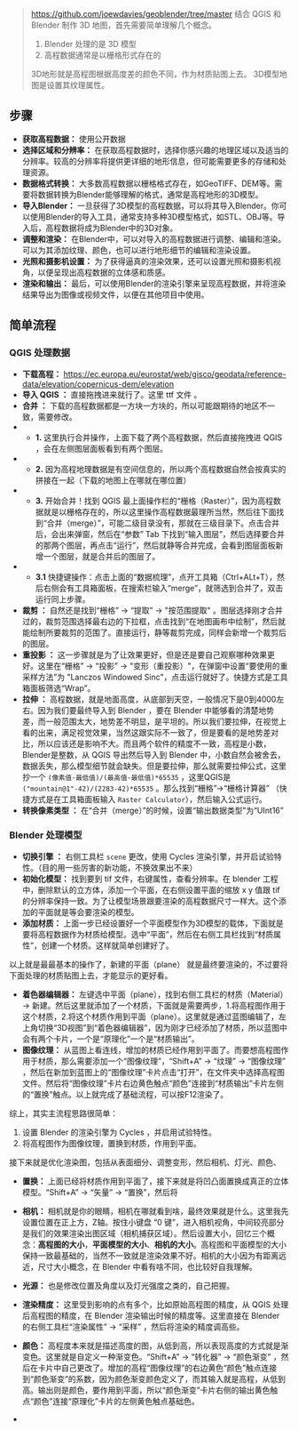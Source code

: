 
> <https://github.com/joewdavies/geoblender/tree/master>
> 结合 QGIS 和 Blender 制作 3D 地图，首先需要简单理解几个概念。
> 1. Blender 处理的是 3D 模型
> 2. 高程数据通常是以栅格形式存在的
> 
> 3D地形就是高程图根据高度差的颜色不同，作为材质贴图上去。
> 3D模型地图是设置其纹理属性。

## **步骤**

- **获取高程数据：** 使用公开数据
- **选择区域和分辨率：** 在获取高程数据时，选择你感兴趣的地理区域以及适当的分辨率。较高的分辨率将提供更详细的地形信息，但可能需要更多的存储和处理资源。
- **数据格式转换：** 大多数高程数据以栅格格式存在，如GeoTIFF、DEM等。需要将数据转换为Blender能够理解的格式，通常是高程地形的3D模型。
- **导入Blender：** 一旦获得了3D模型的高程数据，可以将其导入Blender。你可以使用Blender的导入工具，通常支持多种3D模型格式，如STL、OBJ等。导入后，高程数据将成为Blender中的3D对象。
- **调整和渲染：** 在Blender中，可以对导入的高程数据进行调整、编辑和渲染。可以为其添加纹理、颜色，也可以进行地形细节的编辑和渲染设置。
- **光照和摄影机设置：** 为了获得逼真的渲染效果，还可以设置光照和摄影机视角，以便呈现出高程数据的立体感和质感。
- **渲染和输出：** 最后，可以使用Blender的渲染引擎来呈现高程数据，并将渲染结果导出为图像或视频文件，以便在其他项目中使用。


## **简单流程**


### QGIS 处理数据

- **下载高程：** <https://ec.europa.eu/eurostat/web/gisco/geodata/reference-data/elevation/copernicus-dem/elevation>
- **导入 QGIS ：** 直接拖拽进来就行了。这里 ttf 文件 。
- **合并 ：** 下载的高程数据都是一方块一方块的，所以可能跟期待的地区不一致，需要修改。
- - **1.** 这里执行合并操作，上面下载了两个高程数据，然后直接拖拽进 QGIS ，会在左侧图层面板看到有两个图层。
- - **2.** 因为高程地理数据是有空间信息的，所以两个高程数据自然会按真实的拼接在一起（下载的地图上在哪就在哪位置）
- - **3.** 开始合并！找到 QGIS 最上面操作栏的“栅格（Raster）”，因为高程数据就是以栅格存在的，所以这里操作高程数据最理所当然，然后往下面找到“合并（merge）”，可能二级目录没有，那就在三级目录下。点击合并后，会出来弹窗，然后在“参数” Tab 下找到“输入图层”，然后选择要合并的那两个图层，再点击“运行”，然后就静等合并完成，会看到图层面板新增一个图层，就是合并后的图层了。
- - **3.1** 快捷键操作：点击上面的“数据梳理”，点开工具箱（Ctrl+ALt+T），然后右侧会有工具箱面板，在搜索栏输入“merge”，就筛选到合并了，双击运行同上步骤。
- **裁剪 ：** 自然还是找到“栅格” -> “提取” -> "按范围提取" 。图层选择刚才合并过的，裁剪范围选择最右边的下拉框，点击找到“在地图画布中绘制”，然后就能绘制所要裁剪的范围了。直接运行，静等裁剪完成，同样会新增一个裁剪后的图层。
- **重投影 ：** 这一步骤就是为了让效果更好，但是还是要自己观察哪种效果更好。这里在“栅格” -> “投影” -> "变形（重投影）"，在弹窗中设置“要使用的重采样方法”为 "Lanczos Windowed Sinc"，点击运行就好了。快捷方式是工具箱面板筛选“Wrap”。
- **拉伸 ：** 高程数据，就是地面高度，从底部到天空，一般情况下是0到4000左右。因为我们要最终导入到 Blender ，要在 Blender 中能够看的清楚地势差，而一般范围太大，地势差不明显，是平坦的。所以我们要拉伸，在视觉上看的出来，满足视觉效果，当然这跟实际不一致了，但是要看的是地势差对比，所以应该还是影响不大。而且两个软件的精度不一致，高程是小数，Blender是整数，从 QGIS 导出然后导入到 Blender 中，小数自然会被舍去，数据丢失，那么模型细节就会缺失。但是要拉伸，那么就需要拉伸公式，这里抄一个 `(像素值-最低值)/(最高值-最低值)*65535` ，这里QGIS是 `("mountain@1"-42)/(2283-42)*65535` 。那么找到“栅格”->“栅格计算器” （快捷方式是在工具箱面板输入 `Raster Calculator`），然后输入公式运行。
- **转换像素类型 ：** 在“合并（merge）”的时候，设置“输出数据类型”为“UInt16”


### Blender 处理模型

- **切换引擎 ：** 右侧工具栏 `scene` 更改，使用 Cycles 渲染引擎，并开启试验特性。（目的用一些厉害的新功能，不换效果出不来）
- **初始化模型：** 找到要到 tif 文件，右键属性，查看分辨率。在 blender 工程中，删除默认的立方体，添加一个平面，在右侧设置平面的缩放 x  y 值跟 tif 的分辨率保持一致。为了让模型场景跟要渲染的高程数据尺寸一样大。这个添加的平面就是等会要渲染的模型。
- **添加材质：** 上面一步已经设置好一个平面模型作为3D模型的载体，下面就是要将高程数据作为材质给模型。选中“平面”，然后在右侧工具栏找到“材质属性”，创建一个材质。这样就简单创建好了。

以上就是最最基本的操作了，新建的平面（plane） 就是最终要渲染的，不过要将下面处理的材质贴图上去，才能显示的更好看。

-  **着色器编辑器：** 左键选中平面（plane），找到右侧工具栏的材质（Material） -> 新建。然后这里就添加了一个材质，下面就是需要两步，1.将高程图作用于这个材质，2.将这个材质作用到平面（plane）。这里就是通过蓝图编辑了，左上角切换“3D视图”到“着色器编辑器”，因为刚才已经添加了材质，所以蓝图中会有两个卡片，一个是“原理化”一个是“材质输出”。
- **图像纹理：**  从蓝图上看连线，增加的材质已经作用到平面了。而要想高程图作用于材质，那么需要添加一个“图像纹理”，“Shift+A” -> “纹理” -> “图像纹理” ，然后在新加到蓝图上的“图像纹理”卡片点击“打开”，在文件夹中选择高程图文件。然后将“图像纹理”卡片右边黄色触点“颜色”连接到“材质输出”卡片左侧的“置换”触点。以上就完成了基础流程，可以按F12渲染了。

综上，其实主流程思路很简单：
1. 设置 Blender 的渲染引擎为 Cycles ，并启用试验特性。
2. 将高程图作为图像纹理，置换到材质，作用到平面。

接下来就是优化渲染图，包括从表面细分、调整变形，然后相机、灯光、颜色、

- **置换：** 上面已经将材质作用到平面了，接下来就是将凹凸面置换成真正的立体模型。“Shift+A” -> “矢量” -> “置换”，然后将 

- **相机：** 相机就是你的眼睛，相机在哪就看到啥，最终效果就是什么。这里我先设置位置在正上方，Z轴。按住小键盘 “0 键”，进入相机视角，中间较亮部分是我们的效果渲染出图区域（相机捕获区域）。然后设置大小，回忆三个概念：**高程图的大小**，**平面模型的大小**、**相机的大小**。高程图和平面模型的大小保持一致最基础的，当然不一致就是渲染效果不好。相机的大小因为有距离远近，尺寸大小概念，在 Blender 中看有啥不同，也比较好自我理解。
- **光源：** 也是修改位置及角度以及灯光强度之类的，自己把握。
- **渲染精度：** 这里受到影响的点有多个，比如原始高程图的精度，从 QGIS 处理后高程图的精度，在 Blender 渲染输出时候的精度等。这里直接在 Blender 的右侧工具栏“渲染属性” -> “采样” ，然后将渲染的精度调高些。
- **颜色：** 高程度本来就是描述高度的图，从低到高，所以表现高度的方式就是渐变色。这里就是自定义一种渐变色。“Shift+A” -> “转化器” -> “颜色渐变” ，然后在卡片中自己更改了。增加的高程“图像纹理”的右边黄色“颜色”触点连接到“颜色渐变”的系数，因为颜色渐变颜色定义了，而其输入就是高程，从低到高。输出则是颜色，要作用到平面，所以“颜色渐变”卡片右侧的输出黄色触点“颜色”连接“原理化”卡片的左侧黄色触点基础色。
- 